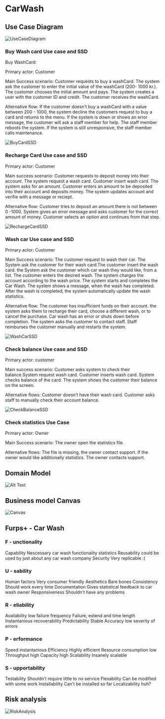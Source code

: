 # CarWash

## Use Case Diagram
![UseCaseDiagram](https://github.com/aKentorp/CarWash/blob/master/UseCaseDiagram2.png)

### Buy Wash card Use case and SSD
Buy WashCard:

Primary actor: Customer

Main Success scenario: 
Customer requests to buy a washCard. The system ask the customer to enter the initial value of the washCard (200- 1000 kr.). The customer chooses the initial amount and pays.
The system creates a user with the customer ID and credit. The customer receives the washCard.

Alternative flow:
If the customer doesn’t buy a washCard with a value between 200 - 1000, the system decline the customers request to buy a card and returns to the menu.
If the system is down or shows an error message, the customer will ask a staff member for help. The staff member reboots the system.
If the system is still unresponsive, the staff member calls maintenance.

![BuyCardSSD](https://github.com/aKentorp/CarWash/blob/master/buyWashCard%20SSD.jpg)

### Recharge Card Use case and SSD

Primary actor: Customer

Main success scenario:
Customer requests to deposit money into their account. The system request a wash card. Customer insert wash card. The system asks for an amount. Customer enters an amount to be deposited into their account and deposits money. The system updates account and verifie with a message or reciept.

Alternative flow:
Customer tries to deposit an amount there is not between 0 -1000. System gives an error message and asks customer for the correct amount of money. Customer selects an option and continues from that step.

![RechargeCardSSD](https://github.com/aKentorp/CarWash/blob/master/Recharge%20SSD.jpg)

### Wash car Use case and SSD

Primary actor: Customer

Main Success scenario: 
The customer request to wash their car. The System ask the customer for their wash card.The customer insert the wash card. the System ask the customer which car wash they would like, from a list. The customer enters the desired wash. The system charges the account according to the wash price. The system starts and completes the Car Wash. The system shows a message, when the wash has completed. After the wash is completed, the system automatically update the wash statistics.


Alternative flow:
The customer has insufficient funds on their account. the system asks them to recharge their card, choose a different wash, or to cancel the purchase.
Car wash has an error or shuts down before completion. The system asks the customer to contact staff. Staff reimburses the customer manually and restarts the system.

![WashCarSSD](https://github.com/aKentorp/CarWash/blob/master/Wash%20Car%20SSD.jpg)

### Check balance Use case and SSD

Primary actor: customer

Main success scenario:
Customer asks system to check their balance.System request wash card. Customer inserts wash card. System checks balance of the card. The system shows the customer their balance on the screen.

Alternative flows: 
Customer doesn’t have their wash card. Customer asks staff to manually check their account balance.

![CheckBalanceSSD](https://github.com/aKentorp/CarWash/blob/master/CheckBalance%20SSD.jpg)

### Check statistics Use Case

Primary actor: Owner

Main Success scenario: 
The owner open the statistics file.


Alternative flows:
The file is missing, the owner contact support. 
If the owner would like additionally statistics. The owner contacts support.


## Domain Model
![Alt Text](https://github.com/aKentorp/CarWash/blob/master/Domain%20model%20.jpg)

## Business model Canvas
![Canvas](https://github.com/aKentorp/CarWash/blob/master/Canvas.png)

## Furps+ - Car Wash

### F - unctionality
Capability
Nescessary car wash functionality
statistics
Reusability
could be used by just about any car wash company
Security
Very replicable :(

### U - sability
Human factors
Very consumer friendly
Aesthetics
Bare bones
Consistency
Should work every time
Documentation
Gives statistical feedback to car wash owner
Responsiveness
Shouldn’t have any problems

### R - eliability
Availability
low failure frequency
Failure, extend and time length
Instantanious recoverability
Predictability
Stable
Accuracy
low severity of errors

###  P - erformance
Speed
instantanious
Efficiency
Highly efficient
Resource consumption
low
Throughput
high
Capacity
high
Scalability
Insanely scalable


###  S - upportability
Testability
Shouldn’t require little to no service
Flexability
Can be modified with some work
Installability
Can’t be installed so far
Localizability
huh?

## Risk analysis

![RiskAnalysis](https://github.com/aKentorp/CarWash/blob/master/RiskAnalysis.jpg)

